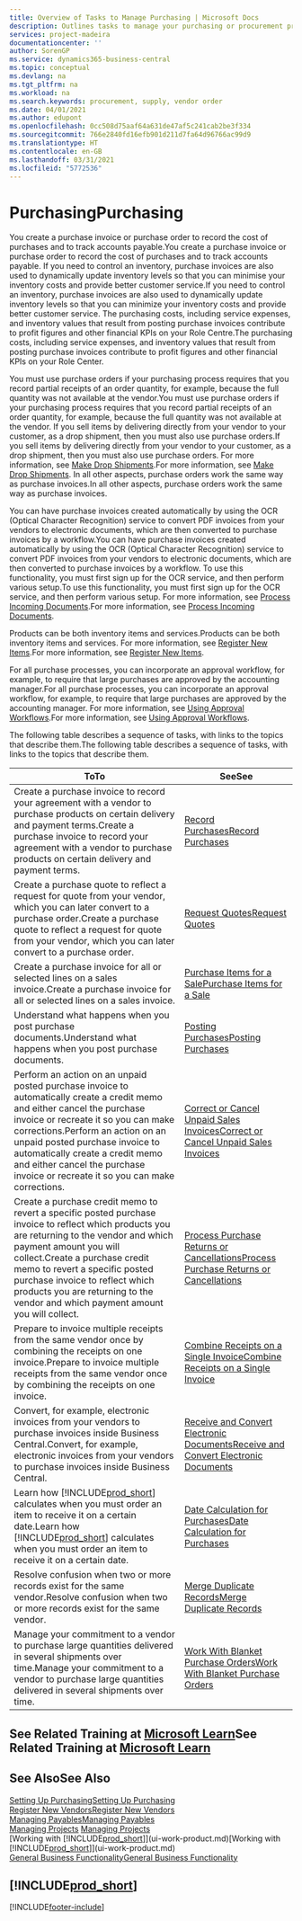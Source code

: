 ```yaml
---
title: Overview of Tasks to Manage Purchasing | Microsoft Docs
description: Outlines tasks to manage your purchasing or procurement processes, including how purchase invoices and purchase orders work.
services: project-madeira
documentationcenter: ''
author: SorenGP
ms.service: dynamics365-business-central
ms.topic: conceptual
ms.devlang: na
ms.tgt_pltfrm: na
ms.workload: na
ms.search.keywords: procurement, supply, vendor order
ms.date: 04/01/2021
ms.author: edupont
ms.openlocfilehash: 0cc508d75aaf64a631de47af5c241cab2be3f334
ms.sourcegitcommit: 766e2840fd16efb901d211d7fa64d96766ac99d9
ms.translationtype: HT
ms.contentlocale: en-GB
ms.lasthandoff: 03/31/2021
ms.locfileid: "5772536"
---
```

# <a name="purchasing"></a><span data-ttu-id="70f57-103">Purchasing</span><span class="sxs-lookup"><span data-stu-id="70f57-103">Purchasing</span></span>
<span data-ttu-id="70f57-104">You create a purchase invoice or purchase order to record the cost of purchases and to track accounts payable.</span><span class="sxs-lookup"><span data-stu-id="70f57-104">You create a purchase invoice or purchase order to record the cost of purchases and to track accounts payable.</span></span> <span data-ttu-id="70f57-105">If you need to control an inventory, purchase invoices are also used to dynamically update inventory levels so that you can minimise your inventory costs and provide better customer service.</span><span class="sxs-lookup"><span data-stu-id="70f57-105">If you need to control an inventory, purchase invoices are also used to dynamically update inventory levels so that you can minimize your inventory costs and provide better customer service.</span></span> <span data-ttu-id="70f57-106">The purchasing costs, including service expenses, and inventory values that result from posting purchase invoices contribute to profit figures and other financial KPIs on your Role Centre.</span><span class="sxs-lookup"><span data-stu-id="70f57-106">The purchasing costs, including service expenses, and inventory values that result from posting purchase invoices contribute to profit figures and other financial KPIs on your Role Center.</span></span>

<span data-ttu-id="70f57-107">You must use purchase orders if your purchasing process requires that you record partial receipts of an order quantity, for example, because the full quantity was not available at the vendor.</span><span class="sxs-lookup"><span data-stu-id="70f57-107">You must use purchase orders if your purchasing process requires that you record partial receipts of an order quantity, for example, because the full quantity was not available at the vendor.</span></span> <span data-ttu-id="70f57-108">If you sell items by delivering directly from your vendor to your customer, as a drop shipment, then you must also use purchase orders.</span><span class="sxs-lookup"><span data-stu-id="70f57-108">If you sell items by delivering directly from your vendor to your customer, as a drop shipment, then you must also use purchase orders.</span></span> <span data-ttu-id="70f57-109">For more information, see [Make Drop Shipments](sales-how-drop-shipment.md).</span><span class="sxs-lookup"><span data-stu-id="70f57-109">For more information, see [Make Drop Shipments](sales-how-drop-shipment.md).</span></span> <span data-ttu-id="70f57-110">In all other aspects, purchase orders work the same way as purchase invoices.</span><span class="sxs-lookup"><span data-stu-id="70f57-110">In all other aspects, purchase orders work the same way as purchase invoices.</span></span>

<span data-ttu-id="70f57-111">You can have purchase invoices created automatically by using the OCR (Optical Character Recognition) service to convert PDF invoices from your vendors to electronic documents, which are then converted to purchase invoices by a workflow.</span><span class="sxs-lookup"><span data-stu-id="70f57-111">You can have purchase invoices created automatically by using the OCR (Optical Character Recognition) service to convert PDF invoices from your vendors to electronic documents, which are then converted to purchase invoices by a workflow.</span></span> <span data-ttu-id="70f57-112">To use this functionality, you must first sign up for the OCR service, and then perform various setup.</span><span class="sxs-lookup"><span data-stu-id="70f57-112">To use this functionality, you must first sign up for the OCR service, and then perform various setup.</span></span> <span data-ttu-id="70f57-113">For more information, see [Process Incoming Documents](across-process-income-documents.md).</span><span class="sxs-lookup"><span data-stu-id="70f57-113">For more information, see [Process Incoming Documents](across-process-income-documents.md).</span></span>      

<span data-ttu-id="70f57-114">Products can be both inventory items and services.</span><span class="sxs-lookup"><span data-stu-id="70f57-114">Products can be both inventory items and services.</span></span> <span data-ttu-id="70f57-115">For more information, see [Register New Items](inventory-how-register-new-items.md).</span><span class="sxs-lookup"><span data-stu-id="70f57-115">For more information, see [Register New Items](inventory-how-register-new-items.md).</span></span>

<span data-ttu-id="70f57-116">For all purchase processes, you can incorporate an approval workflow, for example, to require that large purchases are approved by the accounting manager.</span><span class="sxs-lookup"><span data-stu-id="70f57-116">For all purchase processes, you can incorporate an approval workflow, for example, to require that large purchases are approved by the accounting manager.</span></span> <span data-ttu-id="70f57-117">For more information, see [Using Approval Workflows](across-how-use-approval-workflows.md).</span><span class="sxs-lookup"><span data-stu-id="70f57-117">For more information, see [Using Approval Workflows](across-how-use-approval-workflows.md).</span></span>

<span data-ttu-id="70f57-118">The following table describes a sequence of tasks, with links to the topics that describe them.</span><span class="sxs-lookup"><span data-stu-id="70f57-118">The following table describes a sequence of tasks, with links to the topics that describe them.</span></span>

| <span data-ttu-id="70f57-119">To</span><span class="sxs-lookup"><span data-stu-id="70f57-119">To</span></span> | <span data-ttu-id="70f57-120">See</span><span class="sxs-lookup"><span data-stu-id="70f57-120">See</span></span> |
| --- | --- |
| <span data-ttu-id="70f57-121">Create a purchase invoice to record your agreement with a vendor to purchase products on certain delivery and payment terms.</span><span class="sxs-lookup"><span data-stu-id="70f57-121">Create a purchase invoice to record your agreement with a vendor to purchase products on certain delivery and payment terms.</span></span> |[<span data-ttu-id="70f57-122">Record Purchases</span><span class="sxs-lookup"><span data-stu-id="70f57-122">Record Purchases</span></span>](purchasing-how-record-purchases.md) |
|<span data-ttu-id="70f57-123">Create a purchase quote to reflect a request for quote from your vendor, which you can later convert to a purchase order.</span><span class="sxs-lookup"><span data-stu-id="70f57-123">Create a purchase quote to reflect a request for quote from your vendor, which you can later convert to a purchase order.</span></span>|[<span data-ttu-id="70f57-124">Request Quotes</span><span class="sxs-lookup"><span data-stu-id="70f57-124">Request Quotes</span></span>](purchasing-how-request-quotes.md)|
| <span data-ttu-id="70f57-125">Create a purchase invoice for all or selected lines on a sales invoice.</span><span class="sxs-lookup"><span data-stu-id="70f57-125">Create a purchase invoice for all or selected lines on a sales invoice.</span></span> |[<span data-ttu-id="70f57-126">Purchase Items for a Sale</span><span class="sxs-lookup"><span data-stu-id="70f57-126">Purchase Items for a Sale</span></span>](purchasing-how-purchase-products-sale.md) |
|<span data-ttu-id="70f57-127">Understand what happens when you post purchase documents.</span><span class="sxs-lookup"><span data-stu-id="70f57-127">Understand what happens when you post purchase documents.</span></span>|[<span data-ttu-id="70f57-128">Posting Purchases</span><span class="sxs-lookup"><span data-stu-id="70f57-128">Posting Purchases</span></span>](ui-post-purchases.md)|
| <span data-ttu-id="70f57-129">Perform an action on an unpaid posted purchase invoice to automatically create a credit memo and either cancel the purchase invoice or recreate it so you can make corrections.</span><span class="sxs-lookup"><span data-stu-id="70f57-129">Perform an action on an unpaid posted purchase invoice to automatically create a credit memo and either cancel the purchase invoice or recreate it so you can make corrections.</span></span> |[<span data-ttu-id="70f57-130">Correct or Cancel Unpaid Sales Invoices</span><span class="sxs-lookup"><span data-stu-id="70f57-130">Correct or Cancel Unpaid Sales Invoices</span></span>](purchasing-how-correct-cancel-unpaid-purchase-invoices.md) |
| <span data-ttu-id="70f57-131">Create a purchase credit memo to revert a specific posted purchase invoice to reflect which products you are returning to the vendor and which payment amount you will collect.</span><span class="sxs-lookup"><span data-stu-id="70f57-131">Create a purchase credit memo to revert a specific posted purchase invoice to reflect which products you are returning to the vendor and which payment amount you will collect.</span></span> |[<span data-ttu-id="70f57-132">Process Purchase Returns or Cancellations</span><span class="sxs-lookup"><span data-stu-id="70f57-132">Process Purchase Returns or Cancellations</span></span>](purchasing-how-register-new-vendors.md) |
|<span data-ttu-id="70f57-133">Prepare to invoice multiple receipts from the same vendor once by combining the receipts on one invoice.</span><span class="sxs-lookup"><span data-stu-id="70f57-133">Prepare to invoice multiple receipts from the same vendor once by combining the receipts on one invoice.</span></span>|[<span data-ttu-id="70f57-134">Combine Receipts on a Single Invoice</span><span class="sxs-lookup"><span data-stu-id="70f57-134">Combine Receipts on a Single Invoice</span></span>](purchasing-how-to-combine-receipts.md)|
|<span data-ttu-id="70f57-135">Convert, for example, electronic invoices from your vendors to purchase invoices inside Business Central.</span><span class="sxs-lookup"><span data-stu-id="70f57-135">Convert, for example, electronic invoices from your vendors to purchase invoices inside Business Central.</span></span>|[<span data-ttu-id="70f57-136">Receive and Convert Electronic Documents</span><span class="sxs-lookup"><span data-stu-id="70f57-136">Receive and Convert Electronic Documents</span></span>](purchasing-how-to-receive-and-convert-electronic-documents.md)|
| <span data-ttu-id="70f57-137">Learn how [!INCLUDE[prod_short](includes/prod_short.md)] calculates when you must order an item to receive it on a certain date.</span><span class="sxs-lookup"><span data-stu-id="70f57-137">Learn how [!INCLUDE[prod_short](includes/prod_short.md)] calculates when you must order an item to receive it on a certain date.</span></span>|[<span data-ttu-id="70f57-138">Date Calculation for Purchases</span><span class="sxs-lookup"><span data-stu-id="70f57-138">Date Calculation for Purchases</span></span>](purchasing-date-calculation-for-purchases.md)|
|<span data-ttu-id="70f57-139">Resolve confusion when two or more records exist for the same vendor.</span><span class="sxs-lookup"><span data-stu-id="70f57-139">Resolve confusion when two or more records exist for the same vendor.</span></span>|[<span data-ttu-id="70f57-140">Merge Duplicate Records</span><span class="sxs-lookup"><span data-stu-id="70f57-140">Merge Duplicate Records</span></span>](sales-how-merge-duplicate-records.md)|
|<span data-ttu-id="70f57-141">Manage your commitment to a vendor to purchase large quantities delivered in several shipments over time.</span><span class="sxs-lookup"><span data-stu-id="70f57-141">Manage your commitment to a vendor to purchase large quantities delivered in several shipments over time.</span></span>|[<span data-ttu-id="70f57-142">Work With Blanket Purchase Orders</span><span class="sxs-lookup"><span data-stu-id="70f57-142">Work With Blanket Purchase Orders</span></span>](sales-how-to-create-blanket-sales-orders.md)|

## <a name="see-related-training-at-microsoft-learn"></a><span data-ttu-id="70f57-143">See Related Training at [Microsoft Learn](/learn/paths/purchase-items-services-dynamics-365-business-central/)</span><span class="sxs-lookup"><span data-stu-id="70f57-143">See Related Training at [Microsoft Learn](/learn/paths/purchase-items-services-dynamics-365-business-central/)</span></span>

## <a name="see-also"></a><span data-ttu-id="70f57-144">See Also</span><span class="sxs-lookup"><span data-stu-id="70f57-144">See Also</span></span>
[<span data-ttu-id="70f57-145">Setting Up Purchasing</span><span class="sxs-lookup"><span data-stu-id="70f57-145">Setting Up Purchasing</span></span>](purchasing-setup-purchasing.md)  
[<span data-ttu-id="70f57-146">Register New Vendors</span><span class="sxs-lookup"><span data-stu-id="70f57-146">Register New Vendors</span></span>](purchasing-how-register-new-vendors.md)  
[<span data-ttu-id="70f57-147">Managing Payables</span><span class="sxs-lookup"><span data-stu-id="70f57-147">Managing Payables</span></span>](payables-manage-payables.md)  
<span data-ttu-id="70f57-148">[Managing Projects](projects-manage-projects.md)  </span><span class="sxs-lookup"><span data-stu-id="70f57-148">[Managing Projects](projects-manage-projects.md)  </span></span>  
<span data-ttu-id="70f57-149">[Working with [!INCLUDE[prod_short](includes/prod_short.md)]](ui-work-product.md)</span><span class="sxs-lookup"><span data-stu-id="70f57-149">[Working with [!INCLUDE[prod_short](includes/prod_short.md)]](ui-work-product.md)</span></span>  
[<span data-ttu-id="70f57-150">General Business Functionality</span><span class="sxs-lookup"><span data-stu-id="70f57-150">General Business Functionality</span></span>](ui-across-business-areas.md)

## [!INCLUDE[prod_short](includes/free_trial_md.md)]  


[!INCLUDE[footer-include](includes/footer-banner.md)]